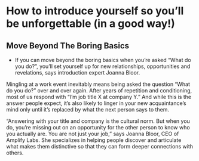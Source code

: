 <!-- TITLE: Introductions -->
<!-- SUBTITLE: A quick summary of Introductions -->

# How to introduce yourself so you’ll be unforgettable (in a good way!)

## Move Beyond The Boring Basics 
-  If you can move beyond the boring basics when you’re asked “What do you do?”, you’ll set yourself up for new relationships, opportunities and revelations, says introduction expert Joanna Bloor.

Mingling at a work event inevitably means being asked the question “What do you do?” over and over again. After years of repetition and     conditioning, most of us respond with “I’m job title X at company Y.” And while this is the answer people expect, it’s also likely to linger in your new acquaintance’s mind only until it’s replaced by what the next person says to them.

“Answering with your title and company is the cultural norm. But when you do, you’re missing out on an opportunity for the other person to know who you actually are. You are not just your job,” says Joanna Bloor, CEO of Amplify Labs. She specializes in helping people discover and articulate what makes them distinctive so that they can form deeper connections with others.
